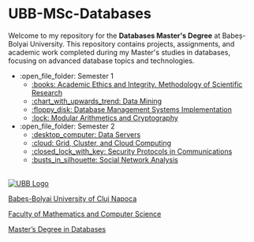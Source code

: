 # UBB-MSc-Databases

Welcome to my repository for the **Databases Master's Degree** at Babeș-Bolyai University. This repository contains projects, assignments, and academic work completed during my Master's studies in databases, focusing on advanced database topics and technologies.

<ul>
  <li>:open_file_folder: Semester 1
    <ul>
      <li> 
        <a href="https://github.com/BiancaM30/Academic-Ethics-and-Integrity.-Methodology-of-Scientific-Research"> 
          :books: Academic Ethics and Integrity. Methodology of Scientific Research
        </a>
      </li>
      <li> 
        <a href="https://github.com/BiancaM30/Data_Mining"> 
          :chart_with_upwards_trend: Data Mining 
        </a>
      </li>
      <li> 
        <a href="https://github.com/BiancaM30/Database-Management-Systems-Implementation"> 
          :floppy_disk: Database Management Systems Implementation 
        </a>
      </li>
<!--       <li> 
        <a href="https://github.com/YourUsername/Agile-Methodologies"> 
          :recycle: Agile Methodologies for Software Application Development 
        </a>
      </li> -->
      <li> 
        <a href="https://github.com/BiancaM30/Modular-Arithmetics-and-Cryptography"> 
          :lock: Modular Arithmetics and Cryptography 
        </a>
      </li>
    </ul>
  </li>
  <li>:open_file_folder: Semester 2
    <ul>
      <li> 
        <a href="https://github.com/BiancaM30/Data-Servers"> 
          :desktop_computer: Data Servers 
        </a>
      </li>
      <li> 
        <a href="https://github.com/YourUsername/Grid-Cluster-Cloud-Computing"> 
          :cloud: Grid, Cluster, and Cloud Computing 
        </a>
      </li>
      <li> 
        <a href="https://github.com/YourUsername/Security-Protocols"> 
          :closed_lock_with_key: Security Protocols in Communications 
        </a>
      </li>
      <li> 
        <a href="https://github.com/BiancaM30/Social-Network-Analysis"> 
          :busts_in_silhouette: Social Network Analysis 
        </a>
      </li>
    </ul>
  </li>
</ul>

<br>

<a href="http://www.cs.ubbcluj.ro">
<img src="https://www.ubbcluj.ro/images/logo/logo_cs.png" alt="UBB Logo" />
<p> Babeș-Bolyai University of Cluj Napoca </p>
<p> Faculty of Mathematics and Computer Science </p>
<p> Master’s Degree in Databases </p>
</a>
<br>
